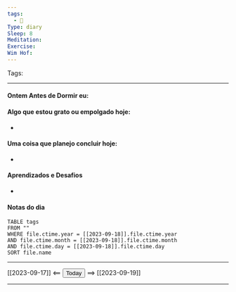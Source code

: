 ```yaml
---
tags:
  - 📝
Type: diary
Sleep: 8
Meditation: 
Exercise: 
Wim Hof:
---
```


Tags:  

---
#### Ontem Antes de Dormir eu:

#### Algo que estou grato ou empolgado hoje:
- 

#### Uma coisa que planejo concluir hoje:
- 

#### Aprendizados e Desafios
- 

#### Notas do dia
```dataview
TABLE tags
FROM ""
WHERE file.ctime.year = [[2023-09-18]].file.ctime.year
AND file.ctime.month = [[2023-09-18]].file.ctime.month
AND file.ctime.day = [[2023-09-18]].file.ctime.day
SORT file.name
```

---

[[2023-09-17]] <== <button class="date_button_today">Today</button> ==> [[2023-09-19]]

---



